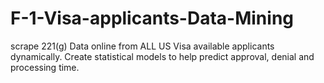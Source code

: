 # F-1-Visa-applicants-Data-Mining
scrape 221(g) Data online from ALL US Visa available applicants dynamically. Create statistical models to help predict approval, denial and processing time.
